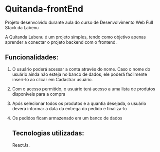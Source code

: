 # Quitanda-frontEnd

<p>Projeto desenvolvido durante aula do curso de Desenvolvimento Web Full Stack da Labenu </p>

<p> A Quitanda Labenu é um projeto simples, tendo como objetivo apenas aprender a conectar o projeto backend com o frontend. </p>

## Funcionalidades:

<ol>
  <li> 
    <p> O usuário poderá acessar a conta através do nome. Caso o nome do usuário ainda não esteja no banco de dados, ele poderá facilmente inseri-lo ao clicar em        Cadastrar usuário. </p>
  </li>
  <li>
    <p> Com o acesso permitido, o usuário terá acesso a uma lista de produtos disponíveis para a compra </p>
  <li>
   <p> Após selecionar todos os produtos e a quantia desejada, o usuário deverá informar a data da entrega do pedido e finaliza-lo </p>
  </li>
  <li>
    <p> Os pedidos ficam armazenado em um banco de dados </p>
  </li>
  
  
 ## Tecnologias utilizadas:
  ReactJs.


